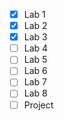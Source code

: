 - [x] Lab 1
- [x] Lab 2
- [x] Lab 3
- [ ] Lab 4
- [ ] Lab 5
- [ ] Lab 6
- [ ] Lab 7
- [ ] Lab 8
- [ ] Project
